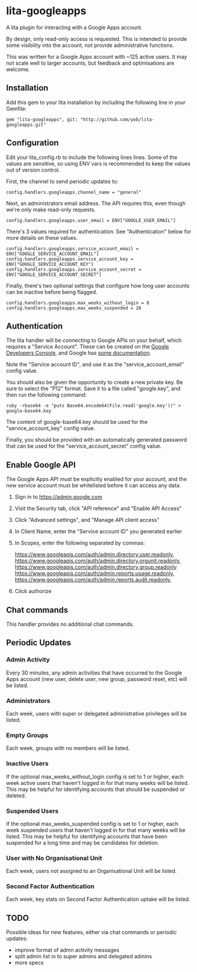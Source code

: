 # lita-googleapps

A lita plugin for interacting with a Google Apps account.

By design, only read-only access is requested. This is intended to provide some visibility
into the account, not provide administrative functions.

This was written for a Google Apps account with ~125 active users. It may not scale
well to larger accounts, but feedback and optimisations are welcome.

## Installation

Add this gem to your lita installation by including the following line in your Gemfile:

    gem "lita-googleapps", git: "http://github.com/yob/lita-googleapps.git"

## Configuration

Edit your lita\_config.rb to include the following lines lines. Some of the
values are sensitive, so using ENV vars is recommended to keep the values out
of version control.

First, the channel to send periodic updates to:

    config.handlers.googleapps.channel_name = "general"

Next, an administrators email address. The API requires this, even though
we're only make read-only requests.

    config.handlers.googleapps.user_email = ENV["GOOGLE_USER_EMAIL"]

There's 3 values required for authentication. See "Authentication" below for more
details on these values.

    config.handlers.googleapps.service_account_email = ENV["GOOGLE_SERVICE_ACCOUNT_EMAIL"]
    config.handlers.googleapps.service_account_key = ENV["GOOGLE_SERVICE_ACCOUNT_KEY"]
    config.handlers.googleapps.service_account_secret = ENV["GOOGLE_SERVICE_ACCOUNT_SECRET"]

Finally, there's two optional settings that configure how long user accounts
can be inactive before being flagged.

    config.handlers.googleapps.max_weeks_without_login = 8
    config.handlers.googleapps.max_weeks_suspended = 26

## Authentication

The lita handler will be connecting to Google APIs on your behalf, which
requires a "Service Account". These can be created on the [Google Developers
Console](https://console.developers.google.com/), and Google has [some
documentation](https://developers.google.com/identity/protocols/OAuth2ServiceAccount#creatinganaccount).

Note the "Service account ID", and use it as the "service\_account\_email" config value.

You should also be given the opportunity to create a new private key. Be sure to select
the "P12" format. Save it to a file called "google.key", and then run the following
command:

    ruby -rbase64 -e "puts Base64.encode64(File.read('google.key'))" > google-base64.key

The content of google-base64.key should be used for the "service\_account\_key"
config value.

Finally, you should be provided with an automatically generated password that
can be used for the "service\_account\_secret" config value.

## Enable Google API

The Google Apps API must be explicitly enabled for your account, and the new service account
must be whitelisted before it can access any data.

1. Sign in to https://admin.google.com
2. Visit the Security tab, click "API reference" and "Enable API Access"
3. Click "Advanced settings", and "Manage API client access"
4. In Client Name, enter the "Service account ID" you generated earlier
5. In Scopes, enter the following separated by commas:

     https://www.googleapis.com/auth/admin.directory.user.readonly,
     https://www.googleapis.com/auth/admin.directory.orgunit.readonly,
     https://www.googleapis.com/auth/admin.directory.group.readonly
     https://www.googleapis.com/auth/admin.reports.usage.readonly,
     https://www.googleapis.com/auth/admin.reports.audit.readonly,

6. Click authorize

## Chat commands

This handler provides no additional chat commands.

## Periodic Updates

### Admin Activity

Every 30 minutes, any admin activities that have occurred to the Google Apps
account (new user, delete user, new group, password reset, etc) will be listed.

### Administrators

Each week, users with super or delegated administrative privileges will be
listed.

### Empty Groups

Each week, groups with no members will be listed.

### Inactive Users

If the optional max\_weeks\_without\_login config is set to 1 or higher, each
week active users that haven't logged in for that many weeks will be listed.
This may be helpful for identifying accounts that should be suspended or
deleted.

### Suspended Users

If the optional max\_weeks\_suspended config is set to 1 or higher, each
week suspended users that haven't logged in for that many weeks will be listed. This may
be helpful for identifying accounts that have been suspended for a long time and
may be candidates for deletion.

### User with No Organisational Unit

Each week, users not assigned to an Organisational Unit will be listed.

### Second Factor Authentication

Each week, key stats on Second Factor Authentication uptake will be listed.

## TODO

Possible ideas for new features, either via chat commands or periodic updates:

* improve format of admn activity messages
* split admin list in to super admins and delegated admins
* more specs
